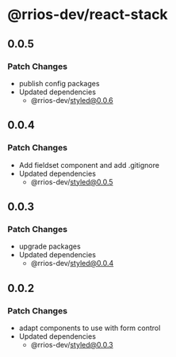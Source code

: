 # @rrios-dev/react-stack

## 0.0.5

### Patch Changes

- publish config packages
- Updated dependencies
  - @rrios-dev/styled@0.0.6

## 0.0.4

### Patch Changes

- Add fieldset component and add .gitignore
- Updated dependencies
  - @rrios-dev/styled@0.0.5

## 0.0.3

### Patch Changes

- upgrade packages
- Updated dependencies
  - @rrios-dev/styled@0.0.4

## 0.0.2

### Patch Changes

- adapt components to use with form control
- Updated dependencies
  - @rrios-dev/styled@0.0.3
